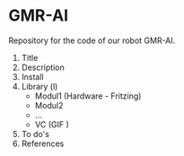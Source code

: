 # GMR-AI
Repository for the code of our robot GMR-AI.
1. Title
2. Description
3. Install
4. Library (l)
   - Modul1 (Hardware - Fritzing)
   - Modul2
   - ...
   - VC (GIF )
5. To do's
6. References

